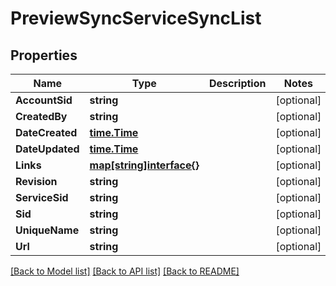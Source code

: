 # PreviewSyncServiceSyncList

## Properties

Name | Type | Description | Notes
------------ | ------------- | ------------- | -------------
**AccountSid** | **string** |  | [optional] 
**CreatedBy** | **string** |  | [optional] 
**DateCreated** | [**time.Time**](time.Time.md) |  | [optional] 
**DateUpdated** | [**time.Time**](time.Time.md) |  | [optional] 
**Links** | [**map[string]interface{}**](.md) |  | [optional] 
**Revision** | **string** |  | [optional] 
**ServiceSid** | **string** |  | [optional] 
**Sid** | **string** |  | [optional] 
**UniqueName** | **string** |  | [optional] 
**Url** | **string** |  | [optional] 

[[Back to Model list]](../README.md#documentation-for-models) [[Back to API list]](../README.md#documentation-for-api-endpoints) [[Back to README]](../README.md)



